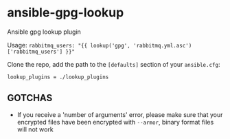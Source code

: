 # ansible-gpg-lookup
Ansible gpg lookup plugin


Usage:
`rabbitmq_users: "{{ lookup('gpg', 'rabbitmq.yml.asc')['rabbitmq_users'] }}"`

Clone the repo, add the path to the `[defaults]` section of your `ansible.cfg`:

`lookup_plugins = ./lookup_plugins`

## GOTCHAS
- If you receive a 'number of arguments' error, please make sure that your encrypted
files have been encrypted with `--armor`, binary format files will not work
